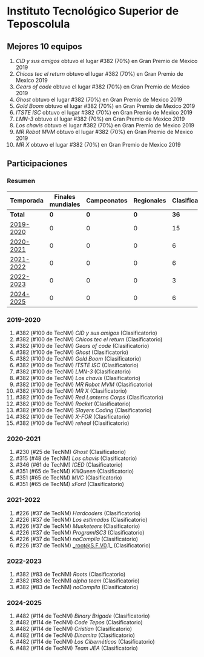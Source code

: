 # Instituto Tecnológico Superior de Teposcolula

## Mejores 10 equipos

1. _CID y sus amigos_ obtuvo el lugar #382 (70%) en Gran Premio de Mexico 2019
1. _Chicos tec el return_ obtuvo el lugar #382 (70%) en Gran Premio de Mexico 2019
1. _Gears of code_ obtuvo el lugar #382 (70%) en Gran Premio de Mexico 2019
1. _Ghost_ obtuvo el lugar #382 (70%) en Gran Premio de Mexico 2019
1. _Gold Boom_ obtuvo el lugar #382 (70%) en Gran Premio de Mexico 2019
1. _ITSTE ISC_ obtuvo el lugar #382 (70%) en Gran Premio de Mexico 2019
1. _LMN-3_ obtuvo el lugar #382 (70%) en Gran Premio de Mexico 2019
1. _Los chavis_ obtuvo el lugar #382 (70%) en Gran Premio de Mexico 2019
1. _MR Robot MVM_ obtuvo el lugar #382 (70%) en Gran Premio de Mexico 2019
1. _MR X_ obtuvo el lugar #382 (70%) en Gran Premio de Mexico 2019

## Participaciones

### Resumen

| Temporada | Finales mundiales | Campeonatos | Regionales | Clasificatorios | Equipos |
| --- | --- | --- | --- | --- | --- |
| **Total** | **0** | **0** | **0** | **36** | **36** |
| [2019-2020](#2019-2020) | 0 | 0 | 0 | 15 | 15 |
| [2020-2021](#2020-2021) | 0 | 0 | 0 | 6 | 6 |
| [2021-2022](#2021-2022) | 0 | 0 | 0 | 6 | 6 |
| [2022-2023](#2022-2023) | 0 | 0 | 0 | 3 | 3 |
| [2024-2025](#2024-2025) | 0 | 0 | 0 | 6 | 6 |

### 2019-2020

1. #382 (#100 de TecNM) _CID y sus amigos_ (Clasificatorio)
1. #382 (#100 de TecNM) _Chicos tec el return_ (Clasificatorio)
1. #382 (#100 de TecNM) _Gears of code_ (Clasificatorio)
1. #382 (#100 de TecNM) _Ghost_ (Clasificatorio)
1. #382 (#100 de TecNM) _Gold Boom_ (Clasificatorio)
1. #382 (#100 de TecNM) _ITSTE ISC_ (Clasificatorio)
1. #382 (#100 de TecNM) _LMN-3_ (Clasificatorio)
1. #382 (#100 de TecNM) _Los chavis_ (Clasificatorio)
1. #382 (#100 de TecNM) _MR Robot MVM_ (Clasificatorio)
1. #382 (#100 de TecNM) _MR X_ (Clasificatorio)
1. #382 (#100 de TecNM) _Red Lanterns Corps_ (Clasificatorio)
1. #382 (#100 de TecNM) _Rocket_ (Clasificatorio)
1. #382 (#100 de TecNM) _Slayers Coding_ (Clasificatorio)
1. #382 (#100 de TecNM) _X-FOR_ (Clasificatorio)
1. #382 (#100 de TecNM) _reheal_ (Clasificatorio)

### 2020-2021

1. #230 (#25 de TecNM) _Ghost_ (Clasificatorio)
1. #315 (#48 de TecNM) _Los chavis_ (Clasificatorio)
1. #346 (#61 de TecNM) _ICED_ (Clasificatorio)
1. #351 (#65 de TecNM) _KillQueen_ (Clasificatorio)
1. #351 (#65 de TecNM) _MVC_ (Clasificatorio)
1. #351 (#65 de TecNM) _xFord_ (Clasificatorio)

### 2021-2022

1. #226 (#37 de TecNM) _Hardcoders_ (Clasificatorio)
1. #226 (#37 de TecNM) _Los estimados_ (Clasificatorio)
1. #226 (#37 de TecNM) _Musketeers_ (Clasificatorio)
1. #226 (#37 de TecNM) _ProgramISC3_ (Clasificatorio)
1. #226 (#37 de TecNM) _noCompila_ (Clasificatorio)
1. #226 (#37 de TecNM) _root@S.F.V0.1_ (Clasificatorio)

### 2022-2023

1. #382 (#83 de TecNM) _Roots_ (Clasificatorio)
1. #382 (#83 de TecNM) _alpha team_ (Clasificatorio)
1. #382 (#83 de TecNM) _noCompila_ (Clasificatorio)

### 2024-2025

1. #482 (#114 de TecNM) _Binary Brigade_ (Clasificatorio)
1. #482 (#114 de TecNM) _Code Tepos_ (Clasificatorio)
1. #482 (#114 de TecNM) _Cristian_ (Clasificatorio)
1. #482 (#114 de TecNM) _Dinamita_ (Clasificatorio)
1. #482 (#114 de TecNM) _Los Cibernéticos_ (Clasificatorio)
1. #482 (#114 de TecNM) _Team JEA_ (Clasificatorio)



